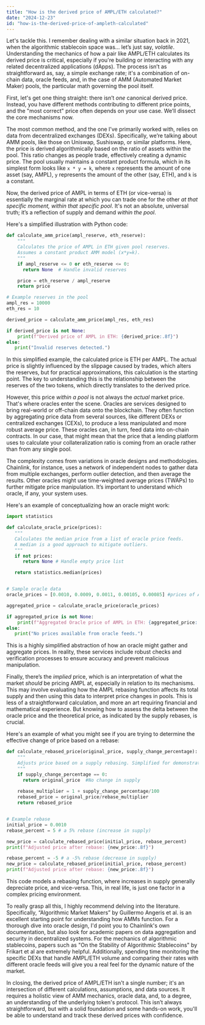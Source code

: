 ```yaml
---
title: "How is the derived price of AMPL/ETH calculated?"
date: "2024-12-23"
id: "how-is-the-derived-price-of-ampleth-calculated"
---
```


Let's tackle this. I remember dealing with a similar situation back in 2021, when the algorithmic stablecoin space was… let’s just say, *volatile*. Understanding the mechanics of how a pair like AMPL/ETH calculates its derived price is critical, especially if you're building or interacting with any related decentralized applications (dApps). The process isn’t as straightforward as, say, a simple exchange rate; it's a combination of on-chain data, oracle feeds, and, in the case of AMM (Automated Market Maker) pools, the particular math governing the pool itself.

First, let's get one thing straight: there isn’t *one* canonical derived price. Instead, you have different methods contributing to different price points, and the "most correct" price often depends on your use case. We’ll dissect the core mechanisms now.

The most common method, and the one I’ve primarily worked with, relies on data from decentralized exchanges (DEXs). Specifically, we’re talking about AMM pools, like those on Uniswap, Sushiswap, or similar platforms. Here, the price is derived algorithmically based on the ratio of assets within the pool. This ratio changes as people trade, effectively creating a dynamic price. The pool usually maintains a constant product formula, which in its simplest form looks like `x * y = k`, where `x` represents the amount of one asset (say, AMPL), `y` represents the amount of the other (say, ETH), and `k` is a constant.

Now, the derived price of AMPL in terms of ETH (or vice-versa) is essentially the marginal rate at which you can trade one for the other *at that specific moment, within that specific pool*. It's not an absolute, universal truth; it’s a reflection of supply and demand *within the pool*.

Here's a simplified illustration with Python code:

```python
def calculate_amm_price(ampl_reserve, eth_reserve):
    """
    Calculates the price of AMPL in ETH given pool reserves.
    Assumes a constant product AMM model (x*y=k).
    """
    if ampl_reserve <= 0 or eth_reserve <= 0:
      return None  # Handle invalid reserves

    price = eth_reserve / ampl_reserve
    return price

# Example reserves in the pool
ampl_res = 10000
eth_res = 10

derived_price = calculate_amm_price(ampl_res, eth_res)

if derived_price is not None:
    print(f"Derived price of AMPL in ETH: {derived_price:.8f}")
else:
   print("Invalid reserves detected.")
```

In this simplified example, the calculated price is ETH per AMPL. The actual price is slightly influenced by the slippage caused by trades, which alters the reserves, but for practical approximations, this calculation is the starting point. The key to understanding this is the relationship between the reserves of the two tokens, which directly translates to the derived price.

However, this price *within a pool* is not always the *actual* market price. That's where oracles enter the scene. Oracles are services designed to bring real-world or off-chain data onto the blockchain. They often function by aggregating price data from several sources, like different DEXs or centralized exchanges (CEXs), to produce a less manipulated and more robust average price. These oracles can, in turn, feed data into on-chain contracts. In our case, that might mean that the price that a lending platform uses to calculate your collateralization ratio is coming from an oracle rather than from any single pool.

The complexity comes from variations in oracle designs and methodologies. Chainlink, for instance, uses a network of independent nodes to gather data from multiple exchanges, perform outlier detection, and then average the results. Other oracles might use time-weighted average prices (TWAPs) to further mitigate price manipulation. It’s important to understand which oracle, if any, your system uses.

Here's an example of conceptualizing how an oracle might work:

```python
import statistics

def calculate_oracle_price(prices):
   """
   Calculates the median price from a list of oracle price feeds.
   A median is a good approach to mitigate outliers.
   """
   if not prices:
      return None # Handle empty price list

   return statistics.median(prices)


# Sample oracle data
oracle_prices = [0.0010, 0.0009, 0.0011, 0.00105, 0.00085] #prices of AMPL/ETH from multiple sources

aggregated_price = calculate_oracle_price(oracle_prices)

if aggregated_price is not None:
    print(f"Aggregated Oracle price of AMPL in ETH: {aggregated_price:.8f}")
else:
   print("No prices available from oracle feeds.")

```

This is a highly simplified abstraction of how an oracle might gather and aggregate prices. In reality, these services include robust checks and verification processes to ensure accuracy and prevent malicious manipulation.

Finally, there’s the *implied* price, which is an interpretation of what the market *should* be pricing AMPL at, especially in relation to its mechanisms. This may involve evaluating how the AMPL rebasing function affects its total supply and then using this data to interpret price changes in pools. This is less of a straightforward calculation, and more an art requiring financial and mathematical experience. But knowing how to assess the delta between the oracle price and the theoretical price, as indicated by the supply rebases, is crucial.

Here's an example of what you might see if you are trying to determine the effective change of price based on a rebase:

```python
def calculate_rebased_price(original_price, supply_change_percentage):
    """
    Adjusts price based on a supply rebasing. Simplified for demonstration.
    """
    if supply_change_percentage == 0:
      return original_price  #No change in supply
    
    rebase_multiplier = 1 + supply_change_percentage/100
    rebased_price = original_price/rebase_multiplier
    return rebased_price


# Example rebase
initial_price = 0.0010
rebase_percent = 5 # a 5% rebase (increase in supply)

new_price = calculate_rebased_price(initial_price, rebase_percent)
print(f"Adjusted price after rebase: {new_price:.8f}")

rebase_percent = -5 # a -5% rebase (decrease in supply)
new_price = calculate_rebased_price(initial_price, rebase_percent)
print(f"Adjusted price after rebase: {new_price:.8f}")

```
This code models a rebasing function, where increases in supply generally depreciate price, and vice-versa. This, in real life, is just one factor in a complex pricing environment.

To really grasp all this, I highly recommend delving into the literature. Specifically, “Algorithmic Market Makers” by Guillermo Angeris et al. is an excellent starting point for understanding how AMMs function. For a thorough dive into oracle design, I'd point you to Chainlink's own documentation, but also look for academic papers on data aggregation and security in decentralized systems. For the mechanics of algorithmic stablecoins, papers such as "On the Stability of Algorithmic Stablecoins" by Frikart et al are extremely helpful. Additionally, spending time monitoring the specific DEXs that handle AMPL/ETH volume and comparing their rates with different oracle feeds will give you a real feel for the dynamic nature of the market.

In closing, the derived price of AMPL/ETH isn't a single number; it's an intersection of different calculations, assumptions, and data sources. It requires a holistic view of AMM mechanics, oracle data, and, to a degree, an understanding of the underlying token's protocol. This isn’t always straightforward, but with a solid foundation and some hands-on work, you'll be able to understand and track these derived prices with confidence.
